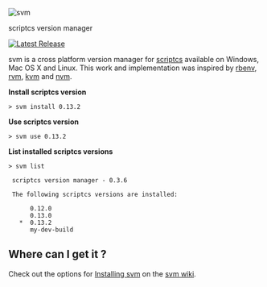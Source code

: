 ![svm](https://raw.githubusercontent.com/scriptcs-contrib/svm/master/assets/logo.png)

scriptcs version manager

[![Latest Release](http://img.shields.io/badge/svm-0.3.6-blue.svg?style=flat-square)](https://github.com/scriptcs-contrib/svm/releases/tag/v0.3.6)

svm is a cross platform version manager for [scriptcs](http://scriptcs.net/ "scriptcs makes it easy to write and execute C# with a simple text editor.") available on Windows, Mac OS X and Linux. This work and implementation was inspired by [rbenv](https://github.com/sstephenson/rbenv), [rvm](https://github.com/wayneeseguin/rvm), [kvm](https://github.com/aspnet/KRuntime/tree/dev/setup) and [nvm](https://github.com/creationix/nvm).

**Install scriptcs version**

```
> svm install 0.13.2
```

**Use scriptcs version**

```
> svm use 0.13.2
```

**List installed scriptcs versions**

```
> svm list

 scriptcs version manager - 0.3.6

 The following scriptcs versions are installed:

      0.12.0
      0.13.0
   *  0.13.2
      my-dev-build
```

## Where can I get it ?

Check out the options for [Installing svm](https://github.com/scriptcs-contrib/svm/wiki/Installing-svm) on the [svm wiki](https://github.com/scriptcs-contrib/svm/wiki).